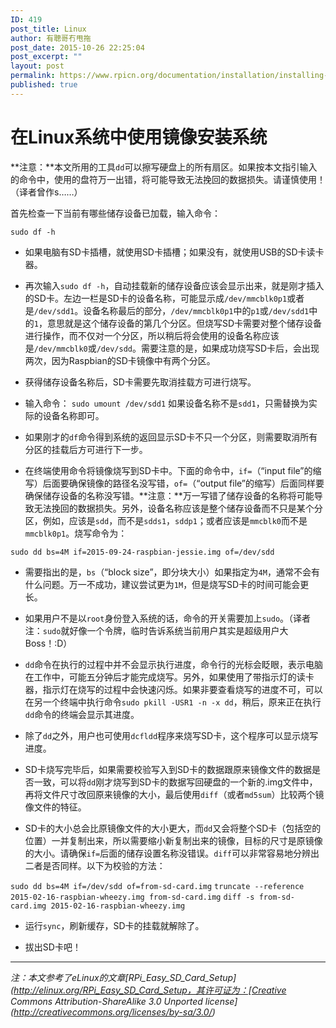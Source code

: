 ```yaml
---
ID: 419
post_title: Linux
author: 有聰哥冇甩拖
post_date: 2015-10-26 22:25:04
post_excerpt: ""
layout: post
permalink: https://www.rpicn.org/documentation/installation/installing-images/linux-md/
published: true
---
```

# 在Linux系统中使用镜像安装系统

**注意：**本文所用的工具`dd`可以擦写硬盘上的所有扇区。如果按本文指引输入的命令中，使用的盘符万一出错，将可能导致无法挽回的数据损失。请谨慎使用！（译者曾作s……）

首先检查一下当前有哪些储存设备已加载，输入命令：

`sudo df -h`

- 如果电脑有SD卡插槽，就使用SD卡插槽；如果没有，就使用USB的SD卡读卡器。

- 再次输入`sudo df -h`，自动挂载新的储存设备应该会显示出来，就是刚才插入的SD卡。左边一栏是SD卡的设备名称，可能显示成`/dev/mmcblk0p1`或者是`/dev/sdd1`。设备名称最后的部分，`/dev/mmcblk0p1`中的`p1`或`/dev/sdd1`中的`1`，意思就是这个储存设备的第几个分区。但烧写SD卡需要对整个储存设备进行操作，而不仅对一个分区，所以稍后将会使用的设备名称应该是`/dev/mmcblk0`或`/dev/sdd`。需要注意的是，如果成功烧写SD卡后，会出现两次，因为Raspbian的SD卡镜像中有两个分区。

- 获得储存设备名称后，SD卡需要先取消挂载方可进行烧写。

- 输入命令：
    `sudo umount /dev/sdd1`
    如果设备名称不是`sdd1`，只需替换为实际的设备名称即可。

- 如果刚才的`df`命令得到系统的返回显示SD卡不只一个分区，则需要取消所有分区的挂载后方可进行下一步。

- 在终端使用命令将镜像烧写到SD卡中。下面的命令中，`if=`（“input file”的缩写）后面要确保镜像的路径名没写错，`of=`（“output file”的缩写）后面同样要确保储存设备的名称没写错。**注意：**万一写错了储存设备的名称将可能导致无法挽回的数据损失。另外，设备名称应该是整个储存设备而不只是某个分区，例如，应该是`sdd`，而不是`sdds1`，`sddp1`；或者应该是`mmcblk0`而不是`mmcblk0p1`。烧写命令为：

`sudo dd bs=4M if=2015-09-24-raspbian-jessie.img of=/dev/sdd`

- 需要指出的是，`bs`（“block size”，即分块大小）如果指定为`4M`，通常不会有什么问题。万一不成功，建议尝试更为`1M`，但是烧写SD卡的时间可能会更长。

- 如果用户不是以`root`身份登入系统的话，命令的开关需要加上`sudo`。（译者注：`sudo`就好像一个令牌，临时告诉系统当前用户其实是超级用户大Boss！:D）

- `dd`命令在执行的过程中并不会显示执行进度，命令行的光标会眨眼，表示电脑在工作中，可能五分钟后才能完成烧写。另外，如果使用了带指示灯的读卡器，指示灯在烧写的过程中会快速闪烁。如果非要查看烧写的进度不可，可以在另一个终端中执行命令`sudo pkill -USR1 -n -x dd`，稍后，原来正在执行`dd`命令的终端会显示其进度。

- 除了`dd`之外，用户也可使用`dcfldd`程序来烧写SD卡，这个程序可以显示烧写进度。

- SD卡烧写完毕后，如果需要校验写入到SD卡的数据跟原来镜像文件的数据是否一致，可以将`dd`刚才烧写到SD卡的数据写回硬盘的一个新的.img文件中，再将文件尺寸改回原来镜像的大小，最后使用`diff`（或者`md5sum`）比较两个镜像文件的特征。

- SD卡的大小总会比原镜像文件的大小更大，而`dd`又会将整个SD卡（包括空的位置）一并复制出来，所以需要缩小新复制出来的镜像，目标的尺寸是原镜像的大小。请确保`if=`后面的储存设置名称没错误。`diff`可以非常容易地分辨出二者是否同样。以下为校验的方法：

`sudo dd bs=4M if=/dev/sdd of=from-sd-card.img`
`truncate --reference 2015-02-16-raspbian-wheezy.img from-sd-card.img`
`diff -s from-sd-card.img 2015-02-16-raspbian-wheezy.img`

- 运行`sync`，刷新缓存，SD卡的挂载就解除了。

- 拔出SD卡吧！

---

*注：本文参考了eLinux的文章[RPi_Easy_SD_Card_Setup](http://elinux.org/RPi_Easy_SD_Card_Setup，其许可证为：[Creative Commons Attribution-ShareAlike 3.0 Unported license](http://creativecommons.org/licenses/by-sa/3.0/)*
